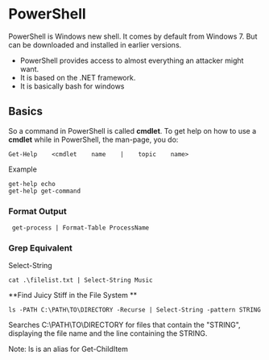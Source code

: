 # PowerShell

PowerShell is Windows new shell. It comes by default from Windows 7. But can be downloaded and installed in earlier versions.

* PowerShell provides access to almost everything an attacker might want.
* It is based on the .NET framework.
* It is basically bash for windows

## Basics

So a command in PowerShell is called **cmdlet**. To get help on how to use a **cmdlet** while in PowerShell, the man-page, you do:

```
Get-Help    <cmdlet    name    |    topic    name>
```

Example

```
get-help echo
get-help get-command
```

### Format Output

```
 get-process | Format-Table ProcessName
```

### Grep Equivalent

Select-String

```
cat .\filelist.txt | Select-String Music
```

**Find Juicy Stiff in the File System **

```
ls -PATH C:\PATH\TO\DIRECTORY -Recurse | Select-String -pattern STRING
```

Searches C:\PATH\TO\DIRECTORY for files that contain the "STRING", displaying the file name and the line containing the STRING.

Note: ls is an alias for Get-ChildItem


